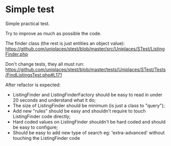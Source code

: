 Simple test
=====

Simple practical test.

Try to improve as much as possible the code.

The finder class (the rest is just entities an object value):
https://github.com/uniplaces/stest/blob/master/src/Uniplaces/STest/ListingFinder.php

Don't change tests, they all must run:
https://github.com/uniplaces/stest/blob/master/tests/Uniplaces/STest/Tests/FindListingsTest.php#L171

After refactor is expected:
* ListingFinder and ListingFinderFactory should be easy to read in under 20 seconds and understand what it do;
* The size of ListingFinder should be minimum (is just a class to "query");
* Add new "rules" should be easy and shouldn't require to touch ListingFinder code directly;
* Hard coded values on ListingFinder shouldn't be hard coded and should be easy to configure;
* Should be easy to add new type of search eg: 'extra-advanced' without touching the ListingFinder code
